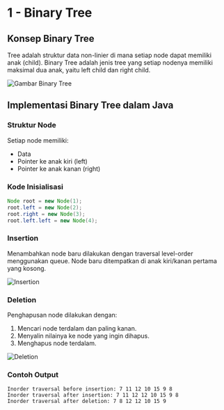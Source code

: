 
# 1 - Binary Tree

## Konsep Binary Tree
Tree adalah struktur data non-linier di mana setiap node dapat memiliki anak (child). Binary Tree adalah jenis tree yang setiap nodenya memiliki maksimal dua anak, yaitu left child dan right child.

![Gambar Binary Tree](https://www.geeksforgeeks.org/wp-content/uploads/binary-tree-to-DLL.png)

## Implementasi Binary Tree dalam Java

### Struktur Node
Setiap node memiliki:
- Data
- Pointer ke anak kiri (left)
- Pointer ke anak kanan (right)

### Kode Inisialisasi
```java
Node root = new Node(1);
root.left = new Node(2);
root.right = new Node(3);
root.left.left = new Node(4);
```

### Insertion
Menambahkan node baru dilakukan dengan traversal level-order menggunakan queue. Node baru ditempatkan di anak kiri/kanan pertama yang kosong.

![Insertion](https://media.geeksforgeeks.org/wp-content/uploads/binary-tree-insertion.png)

### Deletion
Penghapusan node dilakukan dengan:
1. Mencari node terdalam dan paling kanan.
2. Menyalin nilainya ke node yang ingin dihapus.
3. Menghapus node terdalam.

![Deletion](https://media.geeksforgeeks.org/wp-content/uploads/deletion-in-binary-tree.png)

### Contoh Output
```
Inorder traversal before insertion: 7 11 12 10 15 9 8 
Inorder traversal after insertion: 7 11 12 12 10 15 9 8 
Inorder traversal after deletion: 7 8 12 12 10 15 9 
```
